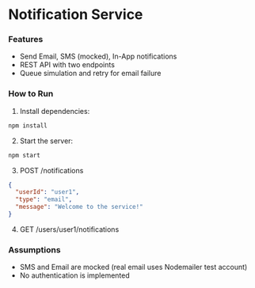 # Notification Service

### Features
- Send Email, SMS (mocked), In-App notifications
- REST API with two endpoints
- Queue simulation and retry for email failure

### How to Run

1. Install dependencies:
```bash
npm install
```

2. Start the server:
```bash
npm start
```

3. POST /notifications
```json
{
  "userId": "user1",
  "type": "email",
  "message": "Welcome to the service!"
}
```

4. GET /users/user1/notifications

### Assumptions
- SMS and Email are mocked (real email uses Nodemailer test account)
- No authentication is implemented

